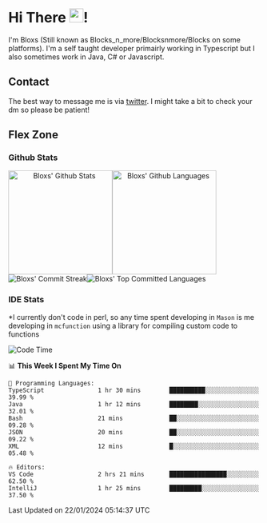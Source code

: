 # Hi There <img src="https://media.giphy.com/media/hvRJCLFzcasrR4ia7z/giphy.gif" width="28">!
I'm Bloxs (Still known as Blocks_n_more/Blocksnmore/Blocks on some platforms). I'm a self taught developer primairly working in Typescript but I also sometimes work in Java, C# or Javascript. 

## Contact
The best way to message me is via [twitter](https://twitter.com/blocksnmore). I might take a bit to check your dm so please be patient!

## Flex Zone
### Github Stats
<div style="display: flex;" align="center">
  <img src="https://readme-stats-gules.vercel.app/api?username=Blocksnmore&bg_color=23272A&show_icons=true&count_private=true&title_color=fff&text_color=fff&icon_color=3d34eb&hide_border=true&border_radius=10" alt="Bloxs' Github Stats" style="height: 13rem" />
 <img src="https://readme-stats-gules.vercel.app/api/top-langs/?username=Blocksnmore&layout=donut&count_private=true&hide_border=true&bg_color=23272A&title_color=fff&text_color=fff&icon_color=3d34eb&border_radius=10" alt="Bloxs' Github Languages" style="height: 13rem;" />
</div>
<div style="display: flex;" align="center">
  <img src="https://streak-stats.demolab.com?user=Blocksnmore&theme=github-dark-blue&hide_border=true" alt="Bloxs' Commit Streak">
  <img src="http://github-profile-summary-cards.vercel.app/api/cards/most-commit-language?username=Blocksnmore&theme=github_dark" alt="Bloxs' Top Committed Languages">
</div>

### IDE Stats
*I currently don't code in perl, so any time spent developing in `Mason` is me developing in `mcfunction` using a library for compiling custom code to functions
<!--START_SECTION:waka-->
![Code Time](http://img.shields.io/badge/Code%20Time-716%20hrs%202%20mins-blue)

📊 **This Week I Spent My Time On** 

```text
💬 Programming Languages: 
TypeScript               1 hr 30 mins        ██████████░░░░░░░░░░░░░░░   39.99 % 
Java                     1 hr 12 mins        ████████░░░░░░░░░░░░░░░░░   32.01 % 
Bash                     21 mins             ██░░░░░░░░░░░░░░░░░░░░░░░   09.28 % 
JSON                     20 mins             ██░░░░░░░░░░░░░░░░░░░░░░░   09.22 % 
XML                      12 mins             █░░░░░░░░░░░░░░░░░░░░░░░░   05.48 % 

🔥 Editors: 
VS Code                  2 hrs 21 mins       ████████████████░░░░░░░░░   62.50 % 
IntelliJ                 1 hr 25 mins        █████████░░░░░░░░░░░░░░░░   37.50 % 
```


 Last Updated on 22/01/2024 05:14:37 UTC
<!--END_SECTION:waka-->
